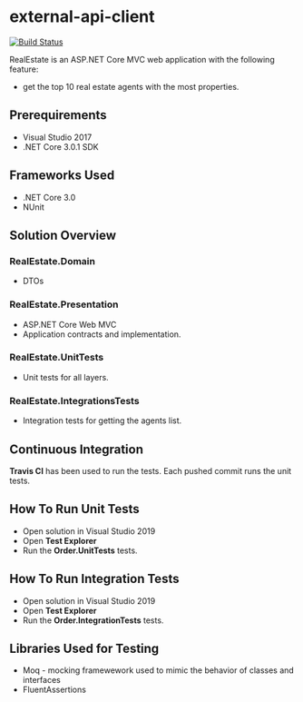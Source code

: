 # external-api-client

[![Build Status](https://travis-ci.com/Lidiadev/external-api-client.png?branch=master)](https://travis-ci.com/Lidiadev/external-api-client)

RealEstate is an ASP.NET Core MVC web application with the following feature:
- get the top 10 real estate agents with the most properties.

## Prerequirements

* Visual Studio 2017 
* .NET Core 3.0.1 SDK 

## Frameworks Used

* .NET Core 3.0
* NUnit 

## Solution Overview

### RealEstate.Domain
- DTOs

### RealEstate.Presentation
- ASP.NET Core Web MVC
- Application contracts and implementation.

### RealEstate.UnitTests
- Unit tests for all layers.

### RealEstate.IntegrationsTests
- Integration tests for getting the agents list.

## Continuous Integration

**Travis CI** has been used to run the tests.
Each pushed commit runs the unit tests.

## How To Run Unit Tests

* Open solution in Visual Studio 2019
* Open **Test Explorer** 
* Run the **Order.UnitTests** tests.

## How To Run Integration Tests

* Open solution in Visual Studio 2019
* Open **Test Explorer** 
* Run the **Order.IntegrationTests** tests.

## Libraries Used for Testing

* Moq - mocking framewework used to mimic the behavior of classes and interfaces
* FluentAssertions
